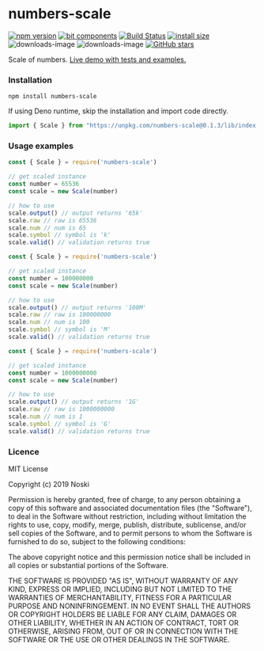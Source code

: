 # numbers-scale

[![npm version](https://badge.fury.io/js/numbers-scale.svg)](http://badge.fury.io/js/numbers-scale)
[![bit components](https://img.shields.io/badge/dynamic/json.svg?color=6e3991&label=bit%20components&query=payload.totalComponents&url=https%3A%2F%2Fapi.bit.dev%2Fscope%2Fjoshk%2Fnumbers-scale)](https://bit.dev/joshk/numbers-scale/numbers-scale)
[![Build Status](https://travis-ci.org/hunnble/numbers-scale.svg?branch=master)](https://travis-ci.org/hunnble/numbers-scale)
[![install size](https://packagephobia.now.sh/badge?p=numbers-scale)](https://packagephobia.now.sh/result?p=numbers-scale)
![downloads-image](https://img.shields.io/npm/dw/numbers-scale.svg)
![downloads-image](https://img.shields.io/npm/dm/numbers-scale.svg)
[![GitHub stars](https://img.shields.io/github/stars/hunnble/numbers-scale)](https://github.com/hunnble/numbers-scale/stargazers)

Scale of numbers.
[Live demo with tests and examples.](https://bit.dev/joshk/numbers-scale/numbers-scale)

### Installation
```shell
npm install numbers-scale
```

If using Deno runtime, skip the installation and import code directly.

```js
import { Scale } from "https://unpkg.com/numbers-scale@0.1.3/lib/index.ts";
```

### Usage examples
```js
const { Scale } = require('numbers-scale')

// get scaled instance
const number = 65536
const scale = new Scale(number)

// how to use
scale.output() // output returns '65k'
scale.raw // raw is 65536
scale.num // num is 65
scale.symbol // symbol is 'k'
scale.valid() // validation returns true
```
```js
const { Scale } = require('numbers-scale')

// get scaled instance
const number = 100000000
const scale = new Scale(number)

// how to use
scale.output() // output returns '100M'
scale.raw // raw is 100000000
scale.num // num is 100
scale.symbol // symbol is 'M'
scale.valid() // validation returns true
```
```js
const { Scale } = require('numbers-scale')

// get scaled instance
const number = 1000000000
const scale = new Scale(number)

// how to use
scale.output() // output returns '1G'
scale.raw // raw is 1000000000
scale.num // num is 1
scale.symbol // symbol is 'G'
scale.valid() // validation returns true
```

### Licence

MIT License

Copyright (c) 2019 Noski

Permission is hereby granted, free of charge, to any person obtaining a copy
of this software and associated documentation files (the "Software"), to deal
in the Software without restriction, including without limitation the rights
to use, copy, modify, merge, publish, distribute, sublicense, and/or sell
copies of the Software, and to permit persons to whom the Software is
furnished to do so, subject to the following conditions:

The above copyright notice and this permission notice shall be included in all
copies or substantial portions of the Software.

THE SOFTWARE IS PROVIDED "AS IS", WITHOUT WARRANTY OF ANY KIND, EXPRESS OR
IMPLIED, INCLUDING BUT NOT LIMITED TO THE WARRANTIES OF MERCHANTABILITY,
FITNESS FOR A PARTICULAR PURPOSE AND NONINFRINGEMENT. IN NO EVENT SHALL THE
AUTHORS OR COPYRIGHT HOLDERS BE LIABLE FOR ANY CLAIM, DAMAGES OR OTHER
LIABILITY, WHETHER IN AN ACTION OF CONTRACT, TORT OR OTHERWISE, ARISING FROM,
OUT OF OR IN CONNECTION WITH THE SOFTWARE OR THE USE OR OTHER DEALINGS IN THE
SOFTWARE.
